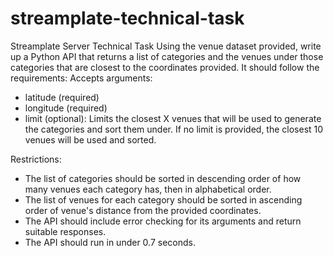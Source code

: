 # streamplate-technical-task
Streamplate Server Technical Task
Using the venue dataset provided, write up a Python API that returns a list of categories and the venues under those categories that are closest to the coordinates provided. It should follow the requirements:
Accepts arguments:
- latitude (required)
- longitude (required)
- limit (optional): Limits the closest X venues that will be used to generate the categories and
sort them under. If no limit is provided, the closest 10 venues will be used and sorted.

Restrictions:
- The list of categories should be sorted in descending order of how many venues each category has, then in alphabetical order.
- The list of venues for each category should be sorted in ascending order of venue's distance from the provided coordinates.
- The API should include error checking for its arguments and return suitable responses.
- The API should run in under 0.7 seconds.
